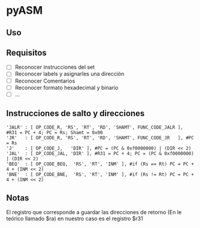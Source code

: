 # pyASM

## Uso

## Requisitos

- [ ] Reconocer instrucciones del set
- [ ] Reconocer labels y asignarles una dirección
- [ ] Reconocer Comentarios
- [ ] Reconocer formato hexadecimal y binario
- [ ] ...

## Instrucciones de salto y direcciones
```
'JALR' : [ OP_CODE_R, 'RS', 'RT', 'RD', 'SHAMT', FUNC_CODE_JALR ], #R31 = PC + 4; PC = Rs; Shamt = 0x00  
'JR'   : [ OP_CODE_R, 'RS', 'RT', 'RD', 'SHAMT', FUNC_CODE_JR   ], #PC = Rs  
'J'    : [ OP_CODE_J,   'DIR' ], #PC = (PC & 0xf0000000) | (DIR << 2)  
'JAL'  : [ OP_CODE_JAL, 'DIR' ], #R31 = PC + 4; PC = (PC & 0xf0000000) | (DIR << 2)  
'BEQ'  : [ OP_CODE_BEQ,  'RS', 'RT', 'INM' ], #if (Rs == Rt) PC = PC + 4 + (INM << 2)  
'BNE'  : [ OP_CODE_BNE,  'RS', 'RT', 'INM' ], #if (Rs != Rt) PC = PC + 4 + (INM << 2)
```

## Notas
El registro que corresponde a guardar las direcciones de retorno (En le teórico llamado $ra) en nuestro caso es el registro $r31